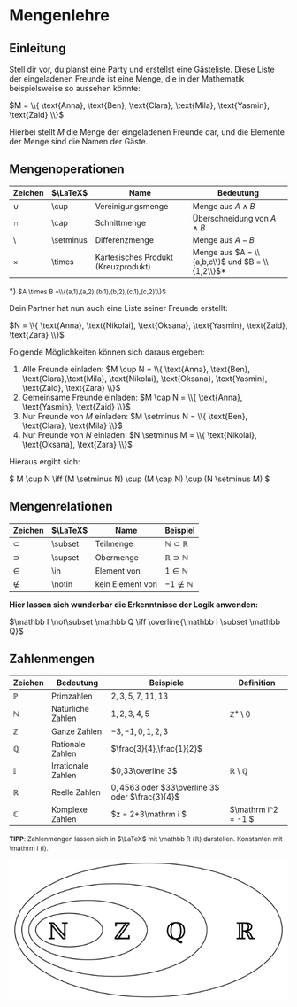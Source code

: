 # Mengenlehre

## Einleitung

Stell dir vor, du planst eine Party und erstellst eine Gästeliste. Diese Liste der eingeladenen
Freunde ist eine Menge, die in der Mathematik beispielsweise so aussehen könnte:

$M = \\{ \text{Anna}, \text{Ben}, \text{Clara}, \text{Mila}, \text{Yasmin}, \text{Zaid} \\}$

Hierbei stellt $M$ die Menge der eingeladenen Freunde dar, und die Elemente der Menge sind die Namen
der Gäste.

## Mengenoperationen

| Zeichen     | $\LaTeX$  | Name                                | Bedeutung                                        |
|-------------|-----------|-------------------------------------|--------------------------------------------------|
| $\cup$      | \cup      | Vereinigungsmenge                   | Menge aus $A \land B$                            |
| $\cap$      | \cap      | Schnittmenge                        | Überschneidung von $A \land B$                   |
| $\setminus$ | \setminus | Differenzmenge                      | Menge aus $A-B$                                  |
| $\times$    | \times    | Kartesisches Produkt (Kreuzprodukt) | Menge aus $A = \\{a,b,c\\}$ und $B = \\{1,2\\}$* |

*) <small>$A \times B =\\{(a,1),(a,2),(b,1),(b,2),(c,1),(c,2)\\}$</small>

Dein Partner hat nun auch eine Liste seiner Freunde erstellt:

$N = \\{ \text{Anna}, \text{Nikolai}, \text{Oksana}, \text{Yasmin}, \text{Zaid}, \text{Zara} \\}$

Folgende Möglichkeiten können sich daraus ergeben:

1. Alle Freunde einladen: $M \cup N = \\{ \text{Anna}, \text{Ben}, \text{Clara},\text{Mila}, \text{Nikolai}, \text{Oksana},  \text{Yasmin}, \text{Zaid}, \text{Zara} \\}$
2. Gemeinsame Freunde einladen: $M \cap N = \\{ \text{Anna}, \text{Yasmin}, \text{Zaid} \\}$
3. Nur Freunde von $M$ einladen: $M \setminus N = \\{ \text{Ben}, \text{Clara}, \text{Mila} \\}$
4. Nur Freunde von $N$ einladen: $N \setminus M = \\{ \text{Nikolai}, \text{Oksana}, \text{Zara} \\}$

Hieraus ergibt sich:

$ M \cup N \iff (M \setminus N) \cup (M \cap N) \cup (N \setminus M) $

## Mengenrelationen

| Zeichen   | $\LaTeX$ | Name             | Beispiel                      |
|-----------|----------|------------------|-------------------------------|
| $\subset$ | \subset  | Teilmenge        | $\mathbb N \subset \mathbb R$ |
| $\supset$ | \supset  | Obermenge        | $\mathbb R \supset \mathbb N$ |
| $\in$     | \in      | Element von      | $1 \in \mathbb N$             |
| $\notin$  | \notin   | kein Element von | $-1 \notin \mathbb N$         |

**Hier lassen sich wunderbar die Erkenntnisse der Logik anwenden:**

$\mathbb I \not\subset \mathbb Q \iff \overline{\mathbb I \subset \mathbb Q}$

## Zahlenmengen

| Zeichen     | Bedeutung          | Beispiele                                         | Definition                      |
|-------------|--------------------|---------------------------------------------------|---------------------------------|
| $\mathbb P$ | Primzahlen         | $2,3,5,7,11,13$                                   |                                 |
| $\mathbb N$ | Natürliche Zahlen  | $1,2,3,4,5$                                       | $\mathbb Z^+ \setminus 0$       |
| $\mathbb Z$ | Ganze Zahlen       | $-3,-1,0,1,2,3$                                   |                                 |
| $\mathbb Q$ | Rationale Zahlen   | $\frac{3}{4},\frac{1}{2}$                         |                                 |
| $\mathbb I$ | Irrationale Zahlen | $0,33\overline 3$                                 | $\mathbb R \setminus \mathbb Q$ |
| $\mathbb R$ | Reelle Zahlen      | $0,4563$ oder $33\overline 3$ oder $\frac{3}{4}$  |                                 |
| $\mathbb C$ | Komplexe Zahlen    | $z = 2+3\mathrm i $                               | $\mathrm i^2 = -1 $             |
<small>**TIPP**: Zahlenmengen lassen sich in $\LaTeX$ mit \mathbb R ($\mathbb R$) darstellen. Konstanten mit \mathrm i ($\mathrm i$).</small>

![640px-Number-systems.svg.png](/docs/img/640px-Number-systems.svg.png)